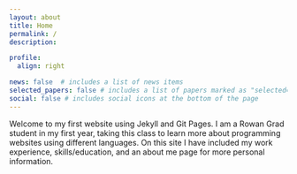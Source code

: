 ```yaml
---
layout: about
title: Home
permalink: /
description:

profile:
  align: right

news: false  # includes a list of news items
selected_papers: false # includes a list of papers marked as "selected={true}"
social: false # includes social icons at the bottom of the page
---
```


Welcome to my first website using Jekyll and Git Pages. I am a Rowan Grad student in my first year, taking this class to learn more about programming websites using different languages. On this site I have included my work experience, skills/education, and an about me page for more personal information.
